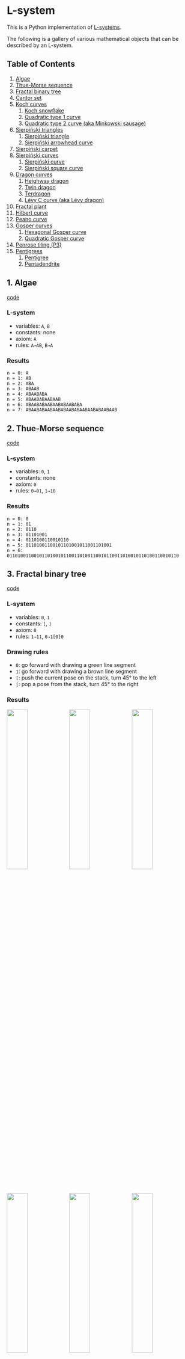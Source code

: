 # L-system

This is a Python implementation of [L-systems](https://en.wikipedia.org/wiki/L-system).

The following is a gallery of various mathematical objects that can be described by an L-system.

## Table of Contents
1. [Algae](#1-algae)
1. [Thue-Morse sequence](#2-thue-morse-sequence)
1. [Fractal binary tree](#3-fractal-binary-tree)
1. [Cantor set](#4-cantor-set)
1. [Koch curves](#5-koch-curves)
    1. [Koch snowflake](#5-1-koch-snowflake)
    1. [Quadratic type 1 curve](#5-2-quadratic-type-1-curve)
    1. [Quadratic type 2 curve (aka Minkowski sausage)](#5-3-quadratic-type-2-curve)
1. [Sierpiński triangles](#6-sierpiński-triangles)
    1. [Sierpiński triangle](#6-1-sierpiński-triangle)
    1. [Sierpiński arrowhead curve](#6-2-sierpiński-arrowhead-curve)
1. [Sierpiński carpet](#7-sierpiński-carpet)
1. [Sierpiński curves](#8-sierpiński-curves)
    1. [Sierpiński curve](#8-1-sierpiński-curve)
    1. [Sierpiński square curve](#8-2-sierpiński-square-curve)
1. [Dragon curves](#9-dragon-curves)
    1. [Heighway dragon](#9-1-heighway-dragon)
    1. [Twin dragon](#9-2-twin-dragon)
    1. [Terdragon](#9-3-terdragon)
    1. [Lévy C curve (aka Lévy dragon)](#9-4-lévy-c-curve-aka-lévy-dragon)
1. [Fractal plant](#10-fractal-plant)
1. [Hilbert curve](#11-hilbert-curve)
1. [Peano curve](#12-peano-curve)
1. [Gosper curves](#13-gosper-curves)
    1. [Hexagonal Gosper curve](#13-1-hexagonal-gosper-curve)
    1. [Quadratic Gosper curve](#13-2-quadratic-gosper-curve)
1. [Penrose tiling (P3)](#14-penrose-tiling-p3)
1. [Pentigrees](#15-pentigrees)
    1. [Pentigree](#15-1-pentigree)
    1. [Pentadendrite](#15-2-pentadendrite)

## 1. Algae
[code](demo/algae.py)

### L-system
- variables: `A`, `B`
- constants: none
- axiom: `A`
- rules: `A→AB`, `B→A`

### Results
```
n = 0: A
n = 1: AB
n = 2: ABA
n = 3: ABAAB
n = 4: ABAABABA
n = 5: ABAABABAABAAB
n = 6: ABAABABAABAABABAABABA
n = 7: ABAABABAABAABABAABABAABAABABAABAAB
```

## 2. Thue-Morse sequence
[code](demo/thue-morse_sequence.py)

### L-system
- variables: `0`, `1`
- constants: none
- axiom: `0`
- rules: `0→01`, `1→10`

### Results
```
n = 0: 0
n = 1: 01
n = 2: 0110
n = 3: 01101001
n = 4: 0110100110010110
n = 5: 01101001100101101001011001101001
n = 6: 0110100110010110100101100110100110010110011010010110100110010110
```

## 3. Fractal binary tree
[code](demo/binary_tree.py)

### L-system
- variables: `0`, `1`
- constants: `[`, `]`
- axiom: `0`
- rules: `1→11`, `0→1[0]0`

### Drawing rules
- `0`: go forward with drawing a green line segment
- `1`: go forward with drawing a brown line segment
- `[`: push the current pose on the stack, turn 45° to the left
- `[`: pop a pose from the stack, turn 45° to the right

### Results
<img src="resource/binary_tree_0.svg" width=33%><img src="resource/binary_tree_1.svg" width=33%><img src="resource/binary_tree_2.svg" width=33%>
<img src="resource/binary_tree_3.svg" width=33%><img src="resource/binary_tree_4.svg" width=33%><img src="resource/binary_tree_5.svg" width=33%>
<img src="resource/binary_tree_6.svg" width=33%><img src="resource/binary_tree_7.svg" width=33%>

## 4. Cantor set
[code](demo/cantor_set.py)

### L-system
- variables: `F`, `f`
- constants: none
- axiom: `F`
- rules: `F→FfF`, `f→fff`

### Drawing rules
- `F`: go forward with drawing a line segment
- `f`: go forward without drawing

### Results
<img src="resource/cantor_set_0.svg" width=33%><img src="resource/cantor_set_1.svg" width=33%><img src="resource/cantor_set_2.svg" width=33%>
<img src="resource/cantor_set_3.svg" width=33%><img src="resource/cantor_set_4.svg" width=33%><img src="resource/cantor_set_5.svg" width=33%>

## 5. Koch curves

### 5-1. Koch snowflake
[code](demo/koch_snowflake.py)
#### L-system
- variables: `F`
- constants: `+`, `-`
- axiom: `F--F--F`
- rules: `F→F+F--F+F`

#### Drawing rules
- `F`: go forward with drawing a line segment
- `+`: turn 60° to the left
- `-`: turn 60° to the right

#### Results
<img src="resource/koch_snowflake_0.svg" width=33%><img src="resource/koch_snowflake_1.svg" width=33%><img src="resource/koch_snowflake_2.svg" width=33%>
<img src="resource/koch_snowflake_3.svg" width=33%><img src="resource/koch_snowflake_4.svg" width=33%><img src="resource/koch_snowflake_5.svg" width=33%>

### 5-2. Quadratic type 1 curve
[code](demo/koch_quadratic_1.py)
#### L-system
- variables: `F`
- constants: `+`, `-`
- axiom: `F`
- rules: `F→F+F-F-F+F`

#### Drawing rules
- `F`: go forward with drawing a line segment
- `+`: turn 90° to the left
- `-`: turn 90° to the right

#### Results
<img src="resource/koch_quadratic_1_0.svg" width=33%><img src="resource/koch_quadratic_1_1.svg" width=33%><img src="resource/koch_quadratic_1_2.svg" width=33%>
<img src="resource/koch_quadratic_1_3.svg" width=33%><img src="resource/koch_quadratic_1_4.svg" width=33%><img src="resource/koch_quadratic_1_5.svg" width=33%>

### 5-3. Quadratic type 2 curve (aka Minkowski sausage)
[code](demo/koch_quadratic_2.py)
#### L-system
- variables: `F`
- constants: `+`, `-`
- axiom: `F`
- rules: `F→F+F-F-FF+F+F-F`

#### Drawing rules
- `F`: go forward with drawing a line segment
- `+`: turn 90° to the left
- `-`: turn 90° to the right

#### Results
<img src="resource/koch_quadratic_2_0.svg" width=33%><img src="resource/koch_quadratic_2_1.svg" width=33%><img src="resource/koch_quadratic_2_2.svg" width=33%>
<img src="resource/koch_quadratic_2_3.svg" width=33%><img src="resource/koch_quadratic_2_4.svg" width=33%>

## 6. Sierpiński triangles

### 6-1. Sierpiński triangle
[code](demo/sierpinski_triangle.py)

#### L-system
- variables: `F`, `G`
- constants: `+`, `-`
- axiom: `F-G-G`
- rules: `F→F-G+F+G-F`, `G→GG`

#### Drawing rules
- `F`: go forward with drawing a red line segment
- `G`: go forward with drawing a yellow line segment
- `+`: turn 120° to the left
- `-`: turn 120° to the right

#### Results
<img src="resource/sierpinski_triangle_0.svg" width=33%><img src="resource/sierpinski_triangle_1.svg" width=33%><img src="resource/sierpinski_triangle_2.svg" width=33%>
<img src="resource/sierpinski_triangle_3.svg" width=33%><img src="resource/sierpinski_triangle_4.svg" width=33%><img src="resource/sierpinski_triangle_5.svg" width=33%>

### 6-2. Sierpiński arrowhead curve
[code](demo/sierpinski_arrowhead_curve.py)

#### L-system
- variables: `F`, `G`
- constants: `+`, `-`
- axiom: `F`
- rules: `F→G-F-G`, `G→F+G+F`

#### Drawing rules
- `F`: go forward with drawing a red line segment
- `G`: go forward with drawing a blue line segment
- `+`: turn 60° to the left
- `-`: turn 60° to the right

#### Results
<img src="resource/sierpinski_arrowhead_curve_0.svg" width=33%><img src="resource/sierpinski_arrowhead_curve_1.svg" width=33%><img src="resource/sierpinski_arrowhead_curve_2.svg" width=33%>
<img src="resource/sierpinski_arrowhead_curve_3.svg" width=33%><img src="resource/sierpinski_arrowhead_curve_4.svg" width=33%><img src="resource/sierpinski_arrowhead_curve_5.svg" width=33%>
<img src="resource/sierpinski_arrowhead_curve_6.svg" width=33%><img src="resource/sierpinski_arrowhead_curve_7.svg" width=33%><img src="resource/sierpinski_arrowhead_curve_8.svg" width=33%>

## 7. Sierpiński carpet
[code](demo/sierpinski_carpet.py)

### L-system
- variables: `F`, `f`, `X`
- constants: `+`, `-`
- axiom: `F+F+F+F+X`
- rules: `F→FFF`, `f→fff`, `X→XfXfX+fF++ff-f-fF++ff-f-f-XfFX++ff-f-XfXFX++ff+ff+`

### Drawing rules
- `F`: go forward with drawing a line segment
- `f`: go forward without drawing
- `X`: point a blue dot
- `+`: turn 120° to the left
- `-`: turn 120° to the right

### Results
<img src="resource/sierpinski_carpet_0.svg" width=33%><img src="resource/sierpinski_carpet_1.svg" width=33%><img src="resource/sierpinski_carpet_2.svg" width=33%>
<img src="resource/sierpinski_carpet_3.svg" width=33%><img src="resource/sierpinski_carpet_4.svg" width=33%>

## 8. Sierpiński curves

### 8-1. Sierpiński curve
[code](demo/sierpinski_curve.py)

#### L-system
- variables: `X`
- constants: `F`, `+`, `-`
- axiom: `F--XF--F--XF`
- rules: `X→XF+G+XF--F--XF+G+X`

#### Drawing rules
- `X`: do nothing
- `F`: go forward with drawing an orange line segment
- `G`: go forward with drawing a brown line segment
- `+`: turn 45° to the left
- `-`: turn 45° to the right

#### Results
<img src="resource/sierpinski_curve_0.svg" width=33%><img src="resource/sierpinski_curve_1.svg" width=33%><img src="resource/sierpinski_curve_2.svg" width=33%>
<img src="resource/sierpinski_curve_3.svg" width=33%><img src="resource/sierpinski_curve_4.svg" width=33%><img src="resource/sierpinski_curve_5.svg" width=33%>

### 8-2. Sierpiński square curve
[code](demo/sierpinski_square_curve.py)

#### L-system
- variables: `X`
- constants: `F`, `+`, `-`
- axiom: `F+XF+F+XF`
- rules: `X→XF-F+F-XF+F+XF-F+F-X`

#### Drawing rules
- `X`: do nothing
- `F`: go forward with drawing a line segment
- `+`: turn 90° to the left
- `-`: turn 90° to the right

#### Results
<img src="resource/sierpinski_square_curve_0.svg" width=33%><img src="resource/sierpinski_square_curve_1.svg" width=33%><img src="resource/sierpinski_square_curve_2.svg" width=33%>
<img src="resource/sierpinski_square_curve_3.svg" width=33%><img src="resource/sierpinski_square_curve_4.svg" width=33%><img src="resource/sierpinski_square_curve_5.svg" width=33%>

## 9. Dragon curves

### 9-1. Heighway dragon
[code](demo/heighway_dragon.py)

#### L-system
- variables: `F`, `G`
- constants: `+`, `-`
- axiom: `F`
- rules: `F→F+G`, `G→F-G`

#### Drawing rules
- `F`: go forward with drawing a red line segment
- `G`: go forward with drawing a green line segment
- `+`: turn 90° to the left
- `-`: turn 90° to the right

#### Results
<img src="resource/heighway_dragon_0.svg" width=33%><img src="resource/heighway_dragon_1.svg" width=33%><img src="resource/heighway_dragon_2.svg" width=33%>
<img src="resource/heighway_dragon_3.svg" width=33%><img src="resource/heighway_dragon_4.svg" width=33%><img src="resource/heighway_dragon_5.svg" width=33%>
<img src="resource/heighway_dragon_6.svg" width=33%><img src="resource/heighway_dragon_7.svg" width=33%><img src="resource/heighway_dragon_8.svg" width=33%>
<img src="resource/heighway_dragon_9.svg" width=33%><img src="resource/heighway_dragon_10.svg" width=33%><img src="resource/heighway_dragon_11.svg" width=33%>
<img src="resource/heighway_dragon_12.svg" width=33%><img src="resource/heighway_dragon_13.svg" width=33%>

### 9-2. Twin dragon
[code](demo/twin_dragon.py)

#### L-system
- variables: `F`, `G`, `X`, `Y`
- constants: `+`, `-`
- axiom: `F+G+X+Y`
- rules: `F→F+G`, `G→F-G`, `X→X+Y`, `Y→X-Y`

#### Drawing rules
- `F`: go forward with drawing a red line segment
- `G`: go forward with drawing a red line segment
- `X`: go forward with drawing a blue line segment
- `Y`: go forward with drawing a blue line segment
- `+`: turn 90° to the left
- `-`: turn 90° to the right

#### Results
<img src="resource/twin_dragon_0.svg" width=33%><img src="resource/twin_dragon_1.svg" width=33%><img src="resource/twin_dragon_2.svg" width=33%>
<img src="resource/twin_dragon_3.svg" width=33%><img src="resource/twin_dragon_4.svg" width=33%><img src="resource/twin_dragon_5.svg" width=33%>
<img src="resource/twin_dragon_6.svg" width=33%><img src="resource/twin_dragon_7.svg" width=33%><img src="resource/twin_dragon_8.svg" width=33%>
<img src="resource/twin_dragon_9.svg" width=33%><img src="resource/twin_dragon_10.svg" width=33%><img src="resource/twin_dragon_11.svg" width=33%>
<img src="resource/twin_dragon_12.svg" width=33%>

### 9-3. Terdragon
[code](demo/terdragon.py)

#### L-system
- variables: `F`, `G`, `H`
- constants: `+`, `-`
- axiom: `F+G-H`
- rules: `F→F+F-F`, `G→G+G-G`, `H→H+H-H`

#### Drawing rules
- `F`: go forward with drawing a red line segment
- `G`: go forward with drawing a green line segment
- `H`: go forward with drawing a blue line segment
- `+`: turn 120° to the left
- `-`: turn 120° to the right

#### Results
<img src="resource/terdragon_0.svg" width=33%><img src="resource/terdragon_1.svg" width=33%><img src="resource/terdragon_2.svg" width=33%>
<img src="resource/terdragon_3.svg" width=33%><img src="resource/terdragon_4.svg" width=33%><img src="resource/terdragon_5.svg" width=33%>
<img src="resource/terdragon_6.svg" width=33%><img src="resource/terdragon_7.svg" width=33%>

### 9-4. Lévy C curve (aka Lévy dragon)
[code](demo/levy_c_curve.py)

#### L-system
- variables: `F`
- constants: `+`, `-`
- axiom: `F`
- rules: `F→+F--F+`

#### Drawing rules
- `F`: go forward with drawing a line segment
- `+`: turn 45° to the left
- `-`: turn 45° to the right

#### Results
<img src="resource/levy_c_curve_0.svg" width=33%><img src="resource/levy_c_curve_1.svg" width=33%><img src="resource/levy_c_curve_2.svg" width=33%>
<img src="resource/levy_c_curve_3.svg" width=33%><img src="resource/levy_c_curve_4.svg" width=33%><img src="resource/levy_c_curve_5.svg" width=33%>
<img src="resource/levy_c_curve_6.svg" width=33%><img src="resource/levy_c_curve_7.svg" width=33%><img src="resource/levy_c_curve_8.svg" width=33%>
<img src="resource/levy_c_curve_9.svg" width=33%><img src="resource/levy_c_curve_10.svg" width=33%><img src="resource/levy_c_curve_11.svg" width=33%>
<img src="resource/levy_c_curve_12.svg" width=33%><img src="resource/levy_c_curve_13.svg" width=33%>

## 10. Fractal plant
[code](demo/fractal_plant.py)

### L-system
- variables: `F`, `X`
- constants: `+`, `-`, `[`, `]`
- axiom: `X`
- rules: `F→FF`, `X→F+[[X]-X]-F[-FX]+X`

### Drawing rules
- `F`: go forward with drawing a line segment
- `X`: do nothing
- `+`: turn 25° to the left
- `-`: turn 25° to the right
- `[`: push the current pose on the stack
- `]`: pop a pose from the stack

### Results
<img src="resource/fractal_plant_0.svg" width=33%><img src="resource/fractal_plant_1.svg" width=33%><img src="resource/fractal_plant_2.svg" width=33%>
<img src="resource/fractal_plant_3.svg" width=33%><img src="resource/fractal_plant_4.svg" width=33%><img src="resource/fractal_plant_5.svg" width=33%>
<img src="resource/fractal_plant_6.svg" width=33%><img src="resource/fractal_plant_7.svg" width=33%>

## 11. Hilbert curve
[code](demo/hilbert_curve.py)

### L-system
- variables: `X`, `Y`
- constants: `F`, `+`, `-`
- axiom: `X`
- rules: `X→+YF-XFX-FY+`, `Y→-XF+YFY+FX-`

### Drawing rules
- `F`: go forward with drawing a line segment
- `X`: do nothing
- `Y`: do nothing
- `+`: turn 90° to the left
- `-`: turn 90° to the right

### Results
<img src="resource/hilbert_curve_0.svg" width=33%><img src="resource/hilbert_curve_1.svg" width=33%><img src="resource/hilbert_curve_2.svg" width=33%>
<img src="resource/hilbert_curve_3.svg" width=33%><img src="resource/hilbert_curve_4.svg" width=33%><img src="resource/hilbert_curve_5.svg" width=33%>
<img src="resource/hilbert_curve_6.svg" width=33%><img src="resource/hilbert_curve_7.svg" width=33%>

## 12. Peano curve
[code](demo/peano_curve.py)

### L-system
- variables: `X`, `Y`
- constants: `F`, `+`, `-`
- axiom: `X`
- rules: `X→XFYFX-F-YFXFY+F+XFYFX`, `Y→YFXFY+F+XFYFX-F-YFXFY`

### Drawing rules
- `F`: go forward with drawing a line segment
- `X`: do nothing
- `Y`: do nothing
- `+`: turn 90° to the left
- `-`: turn 90° to the right

### Results
<img src="resource/peano_curve_0.svg" width=33%><img src="resource/peano_curve_1.svg" width=33%><img src="resource/peano_curve_2.svg" width=33%>
<img src="resource/peano_curve_3.svg" width=33%><img src="resource/peano_curve_4.svg" width=33%>

## 13. Gosper curves

### 13-1. Hexagonal Gosper curve
[code](demo/hexagonal_gosper_curve.py)

#### L-system
- variables: `F`, `G`
- constants: `+`, `-`
- axiom: `F`
- rules: `F→F-G--G+F++FF+G-`, `G→+F-GG--G-F++F+G`

#### Drawing rules
- `F`: go forward with drawing a green line segment
- `G`: go forward with drawing a blue line segment
- `+`: turn 60° to the left
- `-`: turn 60° to the right

#### Results
<img src="resource/hexagonal_gosper_curve_0.svg" width=33%><img src="resource/hexagonal_gosper_curve_1.svg" width=33%><img src="resource/hexagonal_gosper_curve_2.svg" width=33%>
<img src="resource/hexagonal_gosper_curve_3.svg" width=33%><img src="resource/hexagonal_gosper_curve_4.svg" width=33%><img src="resource/hexagonal_gosper_curve_5.svg" width=33%>

### 13-2. Quadratic Gosper curve
[code](demo/quadratic_gosper_curve.py)

#### L-system
- variables: `F`, `G`
- constants: `+`, `-`
- axiom: `G`
- rules: `F→FF-G-G+F+F-G-GF+G+FFG-F+G+FF+G-FG-G-F+F+GG-`, `G→+FF-G-G+F+FG+F-GG-F-G+FGG-F-GF+F+G-G-F+F+GG`

#### Drawing rules
- `F`: go forward with drawing a green line segment
- `G`: go forward with drawing a blue line segment
- `+`: turn 90° to the left
- `-`: turn 90° to the right

#### Results
<img src="resource/quadratic_gosper_curve_0.svg" width=33%><img src="resource/quadratic_gosper_curve_1.svg" width=33%><img src="resource/quadratic_gosper_curve_2.svg" width=33%>
<img src="resource/quadratic_gosper_curve_3.svg" width=33%>

## 14. Penrose tiling (P3)
[code](demo/penrose_tiling_P3.py)

### L-system
- variables: `F`, `1`, `2`, `3`, `4`
- constants: `+`, `-`, `[`, `]`
- axiom: `[2]++[2]++[2]++[2]++[2]`
- rules:
    - `F→(empty)`
    - `1→3F++4F----2F[-3F----1F]++`
    - `2→+3F--4F[---1F--2F]+`
    - `3→-1F++2F[+++3F++4F]-`
    - `4→--3F++++1F[+4F++++2F]--2F`

### Drawing rules
- `F`: go forward with drawing a line segment
- `1`: do nothing
- `2`: do nothing
- `3`: do nothing
- `4`: do nothing
- `+`: turn 36° to the left
- `-`: turn 36° to the right
- `[`: push the current pose on the stack
- `]`: pop a pose from the stack

### Results
<img src="resource/penrose_tiling_P3_0.svg" width=33%><img src="resource/penrose_tiling_P3_1.svg" width=33%><img src="resource/penrose_tiling_P3_2.svg" width=33%>
<img src="resource/penrose_tiling_P3_3.svg" width=33%><img src="resource/penrose_tiling_P3_4.svg" width=33%><img src="resource/penrose_tiling_P3_5.svg" width=33%>
<img src="resource/penrose_tiling_P3_6.svg" width=33%>

## 15. Pentigrees

### 15-1. Pentigree
[code](demo/pentigree.py)

#### L-system
- variables: `1`, `2`, `3`, `4`, `5`
- constants: `+`, `-`
- axiom: `1++2++3++4++5`
- rules:
    - `1→+1++1----1--1++1++1-`
    - `2→+2++2----2--2++2++2-`
    - `3→+3++3----3--3++3++3-`
    - `4→+4++4----4--4++4++4-`
    - `5→+5++5----5--5++5++5-`

#### Drawing rules
- `1`: go forward with drawing a red line segment
- `2`: go forward with drawing a yellow line segment
- `3`: go forward with drawing a green line segment
- `4`: go forward with drawing a blue line segment
- `5`: go forward with drawing a purple line segment
- `+`: turn 36° to the left
- `-`: turn 36° to the right

#### Results
<img src="resource/pentigree_0.svg" width=33%><img src="resource/pentigree_1.svg" width=33%><img src="resource/pentigree_2.svg" width=33%>
<img src="resource/pentigree_3.svg" width=33%><img src="resource/pentigree_4.svg" width=33%><img src="resource/pentigree_5.svg" width=33%>

### 15-2. Pentadendrite
[code](demo/pentadendrite.py)

#### L-system
- variables: `1`, `2`, `3`, `4`, `5`
- constants: `+`, `-`
- axiom: `1+2+3+4+5`
- rules:
    - `1→1+1-1--1+1+1`
    - `2→2+2-2--2+2+2`
    - `3→3+3-3--3+3+3`
    - `4→4+4-4--4+4+4`
    - `5→5+5-5--5+5+5`

#### Drawing rules
- `1`: go forward with drawing a red line segment
- `2`: go forward with drawing a yellow line segment
- `3`: go forward with drawing a green line segment
- `4`: go forward with drawing a blue line segment
- `5`: go forward with drawing a purple line segment
- `+`: turn 72° to the left
- `-`: turn 72° to the right

#### Results
<img src="resource/pentadendrite_0.svg" width=33%><img src="resource/pentadendrite_1.svg" width=33%><img src="resource/pentadendrite_2.svg" width=33%>
<img src="resource/pentadendrite_3.svg" width=33%><img src="resource/pentadendrite_4.svg" width=33%><img src="resource/pentadendrite_5.svg" width=33%>

## References
- Przemyslaw Prusinkiewicz and Aristid Lindenmayer. *The Algorithmic Beauty of Plants*, Springer-Verlag, 1990.
- Lawrence H. Riddle, Classic Iterated Function Systems, https://larryriddle.agnesscott.org/ifs/ifs.htm
- StackExchange - Does there exist an L-system for the sierpiński curve, https://math.stackexchange.com/questions/3393187
- Wikipedia articles
    - https://en.wikipedia.org/wiki/L-system
    - https://en.wikipedia.org/wiki/Thue%E2%80%93Morse_sequence
    - https://en.wikipedia.org/wiki/Koch_snowflake
    - https://en.wikipedia.org/wiki/Sierpi%C5%84ski_curve
    - https://en.wikipedia.org/wiki/Hilbert_curve
    - https://en.wikipedia.org/wiki/Peano_curve
    - https://en.wikipedia.org/wiki/Gosper_curve
    - https://en.wikipedia.org/wiki/Dragon_curve
    - https://es.wikipedia.org/wiki/Teselaci%C3%B3n_de_Penrose
